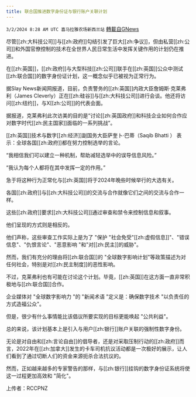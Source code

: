 ```yaml
---
title: 联合国推进数字身份证与银行账户关联计划
---
```

`3/2/2024 8:28 AM UTC 喜马拉雅农场新西兰站` [轉載自GNews](https://gnews.org/articles/2358588)

尽管[[zh:大科技公司]]与[[zh:政府]]勾结引发了巨大[[zh:争议]]，但由私营[[zh:公司]]和外国官僚控制的技术在全世界人民日常生活中发挥关键作用的计划仍在推进。

在[[zh:英国]]，[[zh:政府]]与大型科技[[zh:公司]]联手在[[zh:英国]]公众中测试[[zh:联合国]]的数字身份证计划，这一概念似乎已被视为正常行为。

据Slay News新闻网报道，目前，负责警务的[[zh:英国]]内政大臣詹姆斯·克莱弗利（James Cleverly）正在[[zh:硅谷]]与[[zh:大科技公司]]进行会谈。他还将访问[[zh:纽约]]，与X[[zh:公司]]的代表会面。

据报道，克莱弗利此次访美的目的是“讨论[[zh:英国政府]]和科技企业如何合作应对数字时代[[zh:民主国家]]面临的一系列挑战”。

[[zh:英国]]技术与数字[[zh:经济]]副国务大臣萨奎卜·巴蒂（Saqib Bhatti ） 表示：全球各国[[zh:政府]]都在努力控制选举的言论。

“我相信我们可以建立一种机制，帮助减轻选举中的误导信息风险。”

“我认为每个人都将在其中发挥一定的作用。”

急于将这种行为正常化与[[zh:英国]]将于2024年晚些时候举行的大选有关。

各国[[zh:政府]]与[[zh:大科技公司]]的交流与合作就像它们之间的交流与合作一样。

这些[[zh:政府]]要求[[zh:大科技公司]]通过审查和禁令来控制信息和叙事。

他们呈现的方式则是相反的。

他们声称，这些审查工作实际上是为了 "保护 "社会免受"[[zh:虚假信息]]"、"错误信息"、"仇恨言论"、"恶意影响 "和"对[[zh:民主]]的威胁"。

然而，我们有充分的理由将[[zh:联合国]]的 "全球数字影响计划"等政策描述为对任何社会，特别是对[[zh:民主制度]]的恶性影响。

不过，克莱弗利也有可能在讨论这个计划。毕竟，[[zh:英国]]在这方面一直非常积极地与[[zh:联合国]]合作。

企业媒体对 "全球数字影响力 "的 "新闻术语 "定义是：确保数字技术 "以负责任的方式造福公众"。

但是，很少有什么事情能比该倡议所要实现的目标更能唤起 "公共利益"。

总的来说，该计划基本上是引入与用户[[zh:银行]]账户关联的强制性数字身份。

无论是对自由和[[zh:言论自由]]的倡导者，还是对采取压制行动的[[zh:政府]]而言，2022年在[[zh:加拿大]]发生的卡车司机抗议活动都是一次极好的展示，让人们看到了通过切断人们的资金来源扼杀合法抗议的。

然而，正如越来越多的专家警告的那样，与[[zh:银行]]挂钩的数字身份证系统将使这一过程更加高效和 "简化"。

上传者：RCCPNZ
